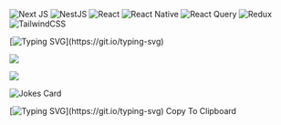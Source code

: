 ![Next JS](https://img.shields.io/badge/Next-black?style=for-the-badge&logo=next.js&logoColor=white)
![NestJS](https://img.shields.io/badge/nestjs-%23E0234E.svg?style=for-the-badge&logo=nestjs&logoColor=white)
![React](https://img.shields.io/badge/react-%2320232a.svg?style=for-the-badge&logo=react&logoColor=%2361DAFB)
![React Native](https://img.shields.io/badge/react_native-%2320232a.svg?style=for-the-badge&logo=react&logoColor=%2361DAFB)
![React Query](https://img.shields.io/badge/-React%20Query-FF4154?style=for-the-badge&logo=react%20query&logoColor=white)
![Redux](https://img.shields.io/badge/redux-%23593d88.svg?style=for-the-badge&logo=redux&logoColor=white)
![TailwindCSS](https://img.shields.io/badge/tailwindcss-%2338B2AC.svg?style=for-the-badge&logo=tailwind-css&logoColor=white)

[![Typing SVG](https://readme-typing-svg.herokuapp.com?color=%2336BCF7&lines=Hi+there,+I'm+Full+stack+web+and+mobile+developer!)](https://git.io/typing-svg)

![](https://github-profile-summary-cards.vercel.app/api/cards/profile-details?username=icediver&theme=github_dark)

![](https://github-profile-summary-cards.vercel.app/api/cards/repos-per-language?username=daniilshat&theme=github_dark)

![Jokes Card](https://readme-jokes.vercel.app/api)

[![Typing SVG](https://readme-typing-svg.demolab.com?font=Fira+Code&pause=1000&width=435&lines=I+am+a+full+stack+web+developer+with+a+passion+for+creating+++++++++++++interactive+and+responsive+web+applications.+I+have+experience+++++++++++++working+with+JavaScript%2C+React%2C+Redux%2C+Node.js%2C+Express%2C+PostgreSQL%2C+++++++++++++Sequelize%2C+HTML%2C+CSS%2C+and+Git.+I+am+a+quick+learner+and+I+am+always+++++++++++++looking+to+expand+my+knowledge+and+skill+set.+I+am+a+team+player+and+++++++++++++I+am+excited+to+work+with+others+to+create+amazing+applications.)](https://git.io/typing-svg)
Copy To Clipboard

